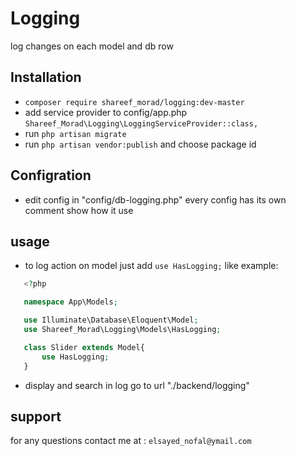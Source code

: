 # Logging
log changes on each model and db row


## Installation
- `composer require shareef_morad/logging:dev-master`
- add service provider to config/app.php
    `Shareef_Morad\Logging\LoggingServiceProvider::class,`
- run `php artisan migrate`
- run `php artisan vendor:publish` and choose package id


## Configration
- edit config in "config/db-logging.php" every config has its own comment show how it use

## usage
 - to log action on model just add  `use HasLogging;` like example:
 ```php
    <?php

    namespace App\Models;

    use Illuminate\Database\Eloquent\Model;
    use Shareef_Morad\Logging\Models\HasLogging;

    class Slider extends Model{
        use HasLogging;
    }
```

- display and search in log go to url "./backend/logging"


## support
for any questions contact me at : `elsayed_nofal@ymail.com`
